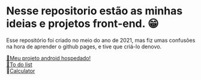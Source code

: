 # Nesse repositorio estão as minhas ideias e projetos front-end. 😁


Esse repositório foi criado  no meio do ano de 2021, mas fiz umas confusões na hora de aprender o github pages, e tive que criá-lo denovo.

<a href= "https://gabrielssgitb.github.io/Front-end-Projects/android/index.html">&#x1F517;Meu projeto android hospedado!</a> <br>
<a href= "https://gabrielssgitb.github.io/Front-end-Projects/Todolist/index.html">&#x1F517;To do list</a> <br>
&#x1F517;[Calculator](https://gabrielssgitb.github.io/Front-end-Projects/calculator/index.html)
